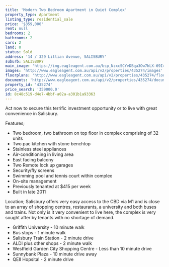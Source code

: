 ```yaml
---
title: 'Modern Two Bedroom Apartment in Quiet Complex'
property_type: Apartment
listing_type: residential_sale
price: '$359,000'
rent: null
bedrooms: 2
bathrooms: 2
cars: 2
land: 0
status: Sold
address: '14 / 329 Lillian Avenue, SALISBURY'
suburb: SALISBURY
main_image: 'https://img.eagleagent.com.au/bsp_NzxcSCYvDBqa3Ow7hLX-69I=/1280x854/smart/https://s3-us-west-2.amazonaws.com/eagleagent-orig/images/6822555/117300447-image-M.jpg'
images: 'http://www.eagleagent.com.au/api/v2/properties/435274/images'
floorplans: 'http://www.eagleagent.com.au/api/v2/properties/435274/floorplans'
documents: 'http://www.eagleagent.com.au/api/v2/properties/435274/documents'
property_id: '435274'
price_search: '359000.0'
id: 8c48c519-d4e7-4bbf-a02a-a301b1a93363
---
```

Act now to secure this terrific investment opportunity or to live with great convenience in Salisbury.

Features;
* Two bedroom, two bathroom on top floor in complex comprising of 32 units
* Two pac kitchen with stone benchtop
* Stainless steel appliances
* Air-conditioning in living area
* East facing balcony
* Two Remote lock up garages
* Security/fly screens
* Swimming pool and tennis court within complex
* On-site management
* Previously tenanted at $415 per week
* Built in late 2011

Location;
Salisbury offers very easy access to the CBD via M1 and is close to an array of shopping centres, restaurants, a university and both buses and trains. Not only is it very convenient to live here, the complex is very sought after by tenants with no shortage of demand.

* Griffith University - 10 minute walk
* Bus stops - 1 minute walk
* Salisbury Train Station - 2 minute drive
* ALDI plus other shops - 2 minute walk
* Westfield Garden City Shopping Centre - Less than 10 minute drive
* Sunnybank Plaza - 10 minute drive away
* QEII Hopsital - 2 minute drive